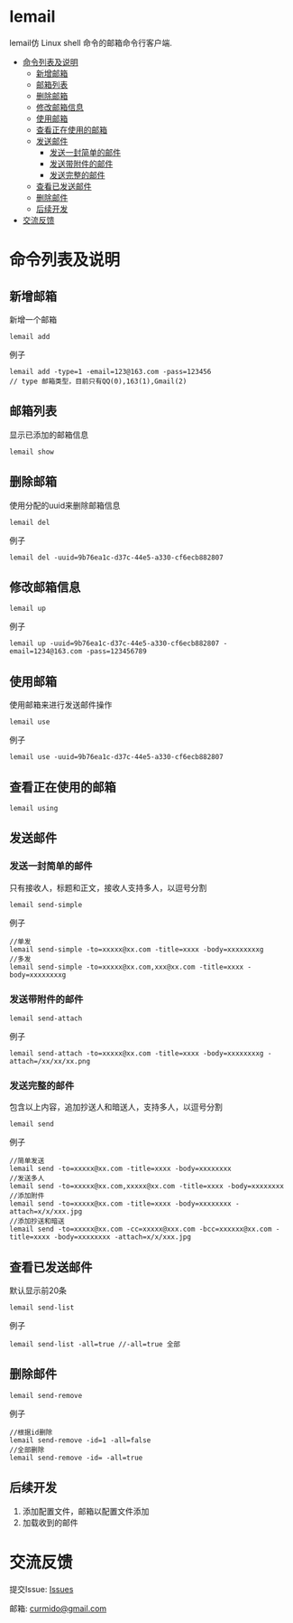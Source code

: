 # lemail
lemail仿 Linux shell 命令的邮箱命令行客户端.

<!-- TOC -->
- [命令列表及说明](#命令列表及说明)
    - [新增邮箱](#新增邮箱)
    - [邮箱列表](#邮箱列表)
    - [删除邮箱](#删除邮箱)
    - [修改邮箱信息](#修改邮箱信息)
    - [使用邮箱](#使用邮箱)
    - [查看正在使用的邮箱](#查看正在使用的邮箱)
    - [发送邮件](#发送邮件)
        - [发送一封简单的邮件](#发送一封简单的邮件)
        - [发送带附件的邮件](#发送带附件的邮件)
        - [发送完整的邮件](#发送完整的邮件)
    - [查看已发送邮件](#查看已发送邮件)
    - [删除邮件](#删除邮件)
    - [后续开发](#后续开发)
- [交流反馈](#交流反馈)
<!-- /TOC -->
# 命令列表及说明

## 新增邮箱
新增一个邮箱
```
lemail add
```

例子
```
lemail add -type=1 -email=123@163.com -pass=123456
// type 邮箱类型，目前只有QQ(0),163(1),Gmail(2)
```


## 邮箱列表
显示已添加的邮箱信息
```
lemail show
```

## 删除邮箱
使用分配的uuid来删除邮箱信息
```
lemail del
```

例子
```
lemail del -uuid=9b76ea1c-d37c-44e5-a330-cf6ecb882807
```

## 修改邮箱信息
```
lemail up
```

例子
```
lemail up -uuid=9b76ea1c-d37c-44e5-a330-cf6ecb882807 -email=1234@163.com -pass=123456789
```

## 使用邮箱
使用邮箱来进行发送邮件操作
```
lemail use
```

例子
```
lemail use -uuid=9b76ea1c-d37c-44e5-a330-cf6ecb882807
```

## 查看正在使用的邮箱
```
lemail using
```

## 发送邮件
### 发送一封简单的邮件
只有接收人，标题和正文，接收人支持多人，以逗号分割
```
lemail send-simple
```

例子
```
//单发
lemail send-simple -to=xxxxx@xx.com -title=xxxx -body=xxxxxxxxg
//多发
lemail send-simple -to=xxxxx@xx.com,xxx@xx.com -title=xxxx -body=xxxxxxxxg
```

### 发送带附件的邮件
```
lemail send-attach
```

例子
```
lemail send-attach -to=xxxxx@xx.com -title=xxxx -body=xxxxxxxxg -attach=/xx/xx/xx.png
```

### 发送完整的邮件
包含以上内容，追加抄送人和暗送人，支持多人，以逗号分割
```
lemail send
```

例子
```
//简单发送
lemail send -to=xxxxx@xx.com -title=xxxx -body=xxxxxxxx
//发送多人
lemail send -to=xxxxx@xx.com,xxxxx@xx.com -title=xxxx -body=xxxxxxxx
//添加附件
lemail send -to=xxxxx@xx.com -title=xxxx -body=xxxxxxxx -attach=x/x/xxx.jpg
//添加抄送和暗送
lemail send -to=xxxxx@xx.com -cc=xxxxx@xxx.com -bcc=xxxxxx@xx.com -title=xxxx -body=xxxxxxxx -attach=x/x/xxx.jpg
```


## 查看已发送邮件
默认显示前20条
```
lemail send-list
```

例子
```
lemail send-list -all=true //-all=true 全部
```

## 删除邮件
```
lemail send-remove
```

例子
```
//根据id删除
lemail send-remove -id=1 -all=false
//全部删除
lemail send-remove -id= -all=true
```

## 后续开发
1. 添加配置文件，邮箱以配置文件添加
2. 加载收到的邮件

# 交流反馈
提交Issue: [Issues](https://github.com/UOYO/lemail/issues)

邮箱: curmido@gmail.com